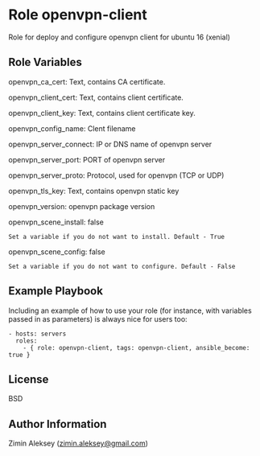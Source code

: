 Role openvpn-client
=========

Role for deploy and configure openvpn client for ubuntu 16 (xenial)


Role Variables
--------------

openvpn_ca_cert: Text, contains CA certificate.

openvpn_client_cert: Text, contains client certificate.

openvpn_client_key: Text, contains client certificate key.

openvpn_config_name: Clent filename

openvpn_server_connect: IP or DNS name of openvpn server

openvpn_server_port: PORT of openvpn server

openvpn_server_proto: Protocol, used for openvpn (TCP or UDP)

openvpn_tls_key: Text, contains openvpn static key

openvpn_version: openvpn package version

openvpn_scene_install: false
    
    Set a variable if you do not want to install. Default - True

openvpn_scene_config: false
    
    Set a variable if you do not want to configure. Default - False


Example Playbook
----------------

Including an example of how to use your role (for instance, with variables passed in as parameters) is always nice for users too:

    - hosts: servers
      roles:
        - { role: openvpn-client, tags: openvpn-client, ansible_become: true }

License
-------

BSD

Author Information
------------------

Zimin Aleksey (zimin.aleksey@gmail.com)
